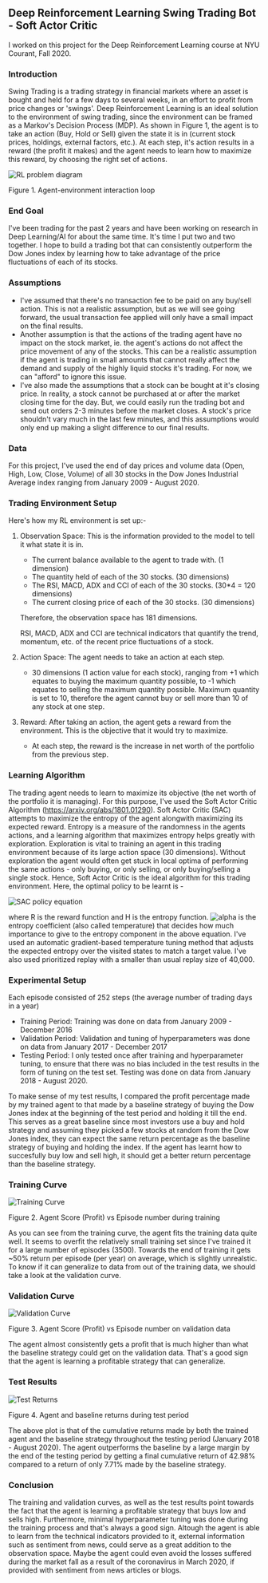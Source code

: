 ## Deep Reinforcement Learning Swing Trading Bot - Soft Actor Critic

I worked on this project for the Deep Reinforcement Learning course at NYU Courant, Fall 2020.

### Introduction

Swing Trading is a trading strategy in financial markets where an asset is bought and held for a few days to several weeks, in an effort to profit from price changes or 'swings'.
Deep Reinforcement Learning is an ideal solution to the environment of swing trading, since the environment can be framed as a Markov's Decision Process (MDP).
As shown in Figure 1, the agent is to take an action (Buy, Hold or Sell) given the state it is in (current stock prices, holdings, external factors, etc.). At each step, it's action results in a reward (the profit it makes) and the agent needs to learn how to maximize this reward, by choosing the right set of actions. 

![RL problem diagram](https://spinningup.openai.com/en/latest/_images/rl_diagram_transparent_bg.png) 


Figure 1. Agent-environment interaction loop

### End Goal

I've been trading for the past 2 years and have been working on research in Deep Learning/AI for about the same time. It's time I put two and two together. I hope to build a trading bot that can consistently outperform the Dow Jones index by learning how to take advantage of the price fluctuations of each of its stocks.

### Assumptions

- I've assumed that there's no transaction fee to be paid on any buy/sell action. This is not a realistic assumption, but as we will see going forward, the usual transaction fee applied will only have a small impact on the final results.
- Another assumption is that the actions of the trading agent have no impact on the stock market, ie. the agent's actions do not affect the price movement of any of the stocks. This can be a realistic assumption if the agent is trading in small amounts that cannot really affect the demand and supply of the highly liquid stocks it's trading. For now, we can "afford" to ignore this issue.
- I've also made the assumptions that a stock can be bought at it's closing price. In reality, a stock cannot be purchased at or after the market closing time for the day. But, we could easily run the trading bot and send out orders 2-3 minutes before the market closes. A stock's price shouldn't vary much in the last few minutes, and this assumptions would only end up making a slight difference to our final results.

### Data

For this project, I've used the end of day prices and volume data (Open, High, Low, Close, Volume) of all 30 stocks in the Dow Jones Industrial Average index ranging from January 2009 - August 2020.

### Trading Environment Setup

Here's how my RL environment is set up:-

1. Observation Space: This is the information provided to the model to tell it what state it is in.
   - The current balance available to the agent to trade with. (1 dimension)
   - The quantity held of each of the 30 stocks. (30 dimensions)
   - The RSI, MACD, ADX and CCI of each of the 30 stocks. (30*4 = 120 dimensions)
   - The current closing price of each of the 30 stocks. (30 dimensions)
   
   Therefore, the observation space has 181 dimensions. 
   
   RSI, MACD, ADX and CCI are technical indicators that quantify the trend, momentum, etc. of the recent price fluctuations of a stock.
 
 2. Action Space: The agent needs to take an action at each step.
    - 30 dimensions (1 action value for each stock), ranging from +1 which equates to buying the maximum quantity possible, to -1 which equates to selling the             maximum quantity possible. Maximum quantity is set to 10, therefore the agent cannot buy or sell more than 10 of any stock at one step.
 
 3. Reward: After taking an action, the agent gets a reward from the environment. This is the objective that it would try to maximize.
    - At each step, the reward is the increase in net worth of the portfolio from the previous step.
    
### Learning Algorithm

The trading agent needs to learn to maximize its objective (the net worth of the portfolio it is managing). For this purpose, I've used the Soft Actor Critic Algorithm (https://arxiv.org/abs/1801.01290). Soft Actor Critic (SAC) attempts to maximize the entropy of the agent alongwith maximizing its expected reward. Entropy is a measure of the randomness in the agents actions, and a learning algorithm that maximizes entropy helps greatly with exploration. Exploration is vital to training an agent in this trading environment because of its large action space (30 dimensions). Without exploration the agent would often get stuck in local optima of performing the same actions - only buying, or only selling, or only buying/selling a single stock. Hence, Soft Actor Critic is the ideal algorithm for this trading environment. Here, the optimal policy to be learnt is - 

![SAC policy equation](https://spinningup.openai.com/en/latest/_images/math/b86bf499707114c8789946df649871c5b9185b9d.svg)

where R is the reward function and H is the entropy function. ![alpha](https://spinningup.openai.com/en/latest/_images/math/900375490edee0019a5c54a311bf91de801a1642.svg) is the entropy coefficient (also called temperature) that decides how much importance to give to the entropy component in the above equation.  I've used an automatic gradient-based temperature tuning method that adjusts the expected entropy over the visited states to match a target value. I've also used prioritized replay with a smaller than usual replay size of 40,000.

### Experimental Setup

Each episode consisted of 252 steps (the average number of trading days in a year)

- Training Period: Training was done on data from January 2009 - December 2016
- Validation Period: Validation and tuning of hyperparameters was done on data from January 2017 - December 2017
- Testing Period: I only tested once after training and hyperparameter tuning, to ensure that there was no bias included in the test results in the form of tuning on the test set. Testing was done on data from January 2018 - August 2020.

To make sense of my test results, I compared the profit percentage made by my trained agent to that made by a baseline strategy of buying the Dow Jones index at the beginning of the test period and holding it till the end. This serves as a great baseline since most investors use a buy and hold strategy and assuming they picked a few stocks at random from the Dow Jones index, they can expect the same return percentage as the baseline strategy of buying and holding the index. If the agent has learnt how to succesfully buy low and sell high, it should get a better return percentage than the baseline strategy.


### Training Curve


![Training Curve](https://raw.githubusercontent.com/sanatbatra/TradingDeepRL/main/SoftActorCritic/plots/TrainScoreVsEpisodeSAC.png)


Figure 2. Agent Score (Profit) vs Episode number during training


As you can see from the training curve, the agent fits the training data quite well. It seems to overfit the relatively small training set since I've trained it for a large number of episodes (3500). Towards the end of training it gets ~50% return per episode (per year) on average, which is slightly unrealstic. To know if it can generalize to data from out of the training data, we should take a look at the validation curve.

### Validation Curve


![Validation Curve](https://raw.githubusercontent.com/sanatbatra/TradingDeepRL/main/SoftActorCritic/plots/EvalScoreVsEpisodeSAC.png)


Figure 3. Agent Score (Profit) vs Episode number on validation data


The agent almost consistently gets a profit that is much higher than what the baseline strategy could get on the validation data. That's a good sign that the agent is learning a profitable strategy that can generalize.

### Test Results
![Test Returns](https://raw.githubusercontent.com/sanatbatra/TradingDeepRL/main/SoftActorCritic/20180101-20200801_ReturnsComparison.png)


Figure 4. Agent and baseline returns during test period


The above plot is that of the cumulative returns made by both the trained agent and the baseline strategy throughout the testing period (January 2018 - August 2020). The agent outperforms the baseline by a large margin by the end of the testing period by getting a final cumulative return of 42.98% compared to a return of only 7.71% made by the baseline strategy.

### Conclusion

The training and validation curves, as well as the test results point towards the fact that the agent is learning a profitable strategy that buys low and sells high. Furthermore, minimal hyperparameter tuning was done during the training process and that's always a good sign. Altough the agent is able to learn from the technical indicators provided to it, external information such as sentiment from news, could serve as a great addition to the observation space. Maybe the agent could even avoid the losses suffered during the market fall as a result of the coronavirus in March 2020, if provided with sentiment from news articles or blogs. 

